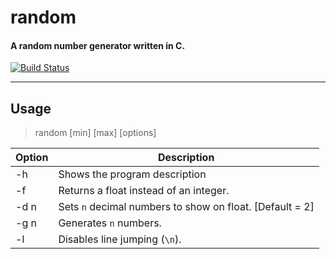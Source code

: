 # random
#### A random number generator written in C.

[![Build Status](https://travis-ci.org/joseivanchechen/random.svg?branch=master)](https://travis-ci.org/joseivanchechen/random)

----------

## Usage
> random [min] [max] [options]

| Option | Description |
|--|--|
| -h | Shows the program description |
| -f | Returns a float instead of an integer. |
| -d n | Sets `n` decimal numbers to show on float. [Default = 2] |
| -g n | Generates `n` numbers. |
| -l | Disables line jumping (`\n`). |

